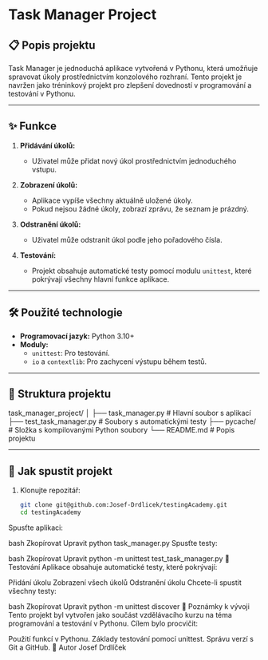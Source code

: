 # Task Manager Project

## 📋 Popis projektu
Task Manager je jednoduchá aplikace vytvořená v Pythonu, která umožňuje spravovat úkoly prostřednictvím konzolového rozhraní. Tento projekt je navržen jako tréninkový projekt pro zlepšení dovedností v programování a testování v Pythonu.

---

## ✨ Funkce
1. **Přidávání úkolů:**
   - Uživatel může přidat nový úkol prostřednictvím jednoduchého vstupu.

2. **Zobrazení úkolů:**
   - Aplikace vypíše všechny aktuálně uložené úkoly.
   - Pokud nejsou žádné úkoly, zobrazí zprávu, že seznam je prázdný.

3. **Odstranění úkolů:**
   - Uživatel může odstranit úkol podle jeho pořadového čísla.

4. **Testování:**
   - Projekt obsahuje automatické testy pomocí modulu `unittest`, které pokrývají všechny hlavní funkce aplikace.

---

## 🛠️ Použité technologie
- **Programovací jazyk:** Python 3.10+
- **Moduly:**
  - `unittest`: Pro testování.
  - `io` a `contextlib`: Pro zachycení výstupu během testů.

---

## 🧩 Struktura projektu
task_manager_project/ │ ├── task_manager.py # Hlavní soubor s aplikací ├── test_task_manager.py # Soubory s automatickými testy ├── pycache/ # Složka s kompilovanými Python soubory └── README.md # Popis projektu

---

## 🚀 Jak spustit projekt
1. Klonujte repozitář:
   ```bash
   git clone git@github.com:Josef-Drdlicek/testingAcademy.git
   cd testingAcademy
Spusťte aplikaci:

bash
Zkopírovat
Upravit
python task_manager.py
Spusťte testy:

bash
Zkopírovat
Upravit
python -m unittest test_task_manager.py
🧪 Testování
Aplikace obsahuje automatické testy, které pokrývají:

Přidání úkolu
Zobrazení všech úkolů
Odstranění úkolu
Chcete-li spustit všechny testy:

bash
Zkopírovat
Upravit
python -m unittest discover
📌 Poznámky k vývoji
Tento projekt byl vytvořen jako součást vzdělávacího kurzu na téma programování a testování v Pythonu. Cílem bylo procvičit:

Použití funkcí v Pythonu.
Základy testování pomocí unittest.
Správu verzí s Git a GitHub.
📝 Autor
Josef Drdlíček
